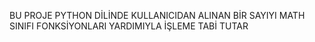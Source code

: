 BU PROJE PYTHON DİLİNDE KULLANICIDAN ALINAN BİR SAYIYI MATH SINIFI FONKSİYONLARI YARDIMIYLA İŞLEME TABİ TUTAR

